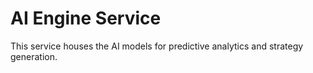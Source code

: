 # AI Engine Service

This service houses the AI models for predictive analytics and strategy generation.


